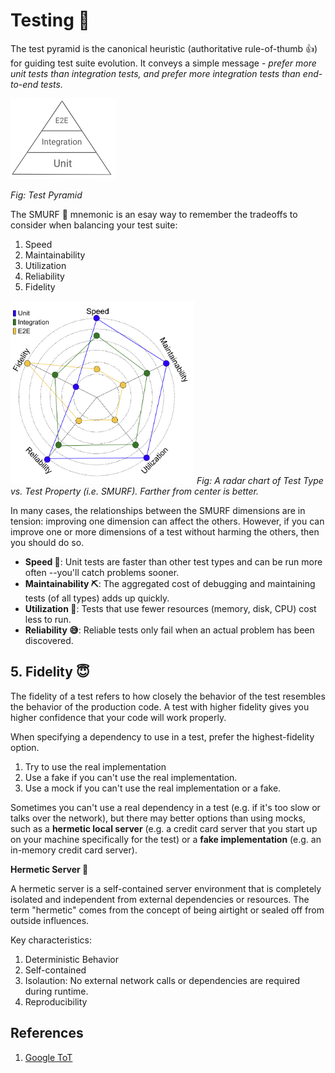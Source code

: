 # Testing 🧪

The test pyramid is the canonical heuristic (authoritative rule-of-thumb 👍) for guiding test suite evolution. It conveys a simple message - *prefer more unit tests than integration tests, and prefer more integration tests than end-to-end tests.*

![Test Pyramid](unnamed.png)

*Fig: Test Pyramid*

The SMURF 👲 mnemonic is an esay way to remember the tradeoffs to consider when balancing your test suite:

1. Speed
2. Maintainability
3. Utilization
4. Reliability
5. Fidelity

![Test type vs Test property](unnamed-1.png)
*Fig: A radar chart of Test Type vs. Test Property (i.e. SMURF). Farther from center is better.*

In many cases, the relationships between the SMURF dimensions are in tension: improving one dimension can affect the others. However, if you can improve one or more dimensions of a test without harming the others, then you should do so.

- **Speed 🚄**: Unit tests are faster than other test types and can be run more often --you'll catch problems sooner.
- **Maintainability ⛏️**: The aggregated cost of debugging and maintaining tests (of all types) adds up quickly.
- **Utilization 🤑**: Tests that use fewer resources (memory, disk, CPU) cost less to run.
- **Reliability 😅**: Reliable tests only fail when an actual problem has been discovered.

## 5. Fidelity 😇

The fidelity of a test refers to how closely the behavior of the test resembles the behavior of the production code.
A test with higher fidelity gives you higher confidence that your code will work properly.

When specifying a dependency to use in a test, prefer the highest-fidelity option. 

1. Try to use the real implementation
2. Use a fake if you can't use the real implementation.
3. Use a mock if you can't use the real implementation or a fake.

Sometimes you can't use a real dependency in a test (e.g. if it's too slow or talks over the network), but there may better options than using mocks, such as a **hermetic local server** (e.g. a credit card server that you start up on your machine specifically for the test) or a **fake implementation** (e.g. an in-memory credit card server).

**Hermetic Server 🦬**

A hermetic server is a self-contained server environment that is completely isolated and independent from external dependencies or resources. The term "hermetic" comes from the concept of being airtight or sealed off from outside influences.

Key characteristics:
1. Deterministic Behavior
2. Self-contained
3. Isolaution: No external network calls or dependencies are required during runtime.
4. Reproducibility

## References

1. [Google ToT](https://testing.googleblog.com/search/label/TotT)
